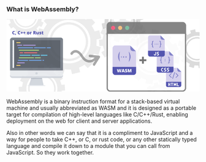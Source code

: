 ### What is WebAssembly?

![Web Assembly](webAssembly.png)

WebAssembly is a binary instruction format for a stack-based virtual machine and usually abbreviated as WASM and it is designed as a portable target for compilation of high-level languages like C/C++/Rust, enabling deployment on the web for client and server applications.
</br>

Also in other words we can say that it is a compliment to JavaScript and a way for people to take C++, or C, or rust code,  or any other statically typed language and compile it down  to a module that you can call from JavaScript. So they work together.
